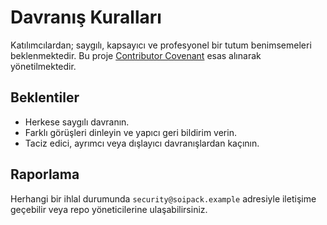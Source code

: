 # Davranış Kuralları

Katılımcılardan; saygılı, kapsayıcı ve profesyonel bir tutum benimsemeleri beklenmektedir. Bu proje [Contributor Covenant](https://www.contributor-covenant.org/version/2/1/code_of_conduct/) esas alınarak yönetilmektedir.

## Beklentiler

- Herkese saygılı davranın.
- Farklı görüşleri dinleyin ve yapıcı geri bildirim verin.
- Taciz edici, ayrımcı veya dışlayıcı davranışlardan kaçının.

## Raporlama

Herhangi bir ihlal durumunda `security@soipack.example` adresiyle iletişime geçebilir veya repo yöneticilerine ulaşabilirsiniz.
